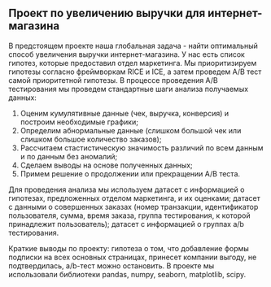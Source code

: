 ## Проект по увеличению выручки для интернет-магазина

В предстоящем проекте наша глобальная задача - найти оптимальный способ увеличения выручки интернет-магазина. У нас есть список гипотез, которые предоставил отдел маркетинга. Мы приоритизируем гипотезы согласно фреймворкам RICE и ICE, а затем проведем A/B тест самой приоритетной гипотезы. В процессе проведения А/В тестирования мы проведем стандартные шаги анализа получаемых данных:

1) Оценим кумулятивные данные (чек, выручка, конверсия) и построим необходимые графики;
2) Определим абнормальные данные (слишком большой чек или слишком большое количество заказов);
3) Рассчитаем стастистическую значимость различий по всем данным и по данным без аномалий;
4) Сделаем выводы на основе полученных данных;
5) Примем решение о продолжении или прекращении A/B теста. 

Для проведения анализа мы используем датасет с информацией о гипотезах, предложенных отделом маркетинга, и их оценками; датасет с данными о совершенных заказах (номер транзакции, идентификатор пользователя, сумма, время заказа, группа тестирования, к которой принадлежит пользователь); датасет с информацией о группах a/b тестирования.

Краткие выводы по проекту: гипотеза о том, что добавление формы подписки на всех основных страницах, принесет компании выгоду, не подтвердилась, a/b-тест можно остановить.
В проекте мы использовали библиотеки pandas, numpy, seaborn, matplotlib, scipy.
